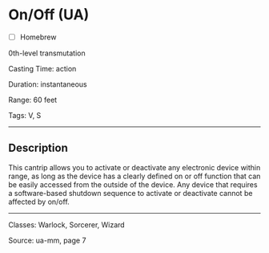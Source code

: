 # On/Off (UA)

- [ ] Homebrew

0th-level transmutation

Casting Time: action

Duration: instantaneous

Range: 60 feet

Tags: V, S

---

## Description
This cantrip allows you to activate or deactivate any electronic device within range, as long as the device has a clearly defined on or off function that can be easily accessed from the outside of the device. Any device that requires a software-based shutdown sequence to activate or deactivate cannot be affected by on/off.

---

Classes: Warlock, Sorcerer, Wizard

Source: ua-mm, page 7
